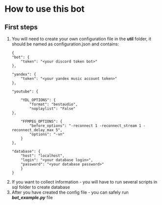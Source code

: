 # How to use this bot
## First steps
1. You will need to create your own configuration file in the 
**util** folder, it should be named as configuration.json and contains:
    ```
    {
    "bot": {
        "token": "<your discord token bot>"
    },

    "yandex": {
        "token": "<your yandex music account token>"
    },

    "youtube": {

        "YDL_OPTIONS": {
            "format": "bestaudio",
            "noplaylist": "False"
    },

        "FFMPEG_OPTIONS": {
            "before_options": "-reconnect 1 -reconnect_stream 1 -reconnect_delay_max 5",
            "options": "-vn"
        }
    },

    "database": {
        "host": "localhost",
        "login": "<your database login>",
        "password": "<your database password>"
        }
    }
    ```
2. If you want to collect information - you will have to run several scripts in sql folder to create database
3. After you have created the config file - you can safely run ***bot_example.py*** file
